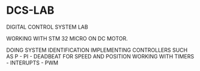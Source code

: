 # DCS-LAB
DIGITAL CONTROL SYSTEM LAB

WORKING WITH STM 32 MICRO ON DC MOTOR.

DOING SYSTEM IDENTIFICATION 
IMPLEMENTING CONTROLLERS SUCH AS P - PI - DEADBEAT FOR SPEED AND POSITION
WORKING WITH TIMERS - INTERUPTS - PWM 
